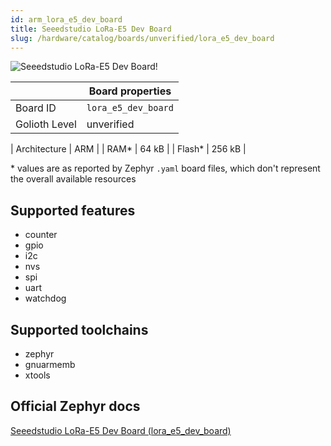 ```yaml
---
id: arm_lora_e5_dev_board
title: Seeedstudio LoRa-E5 Dev Board
slug: /hardware/catalog/boards/unverified/lora_e5_dev_board
---
```


[//]: # (This is an auto-generated file, do not edit! Changes to it will be lost upon re-generation)

![Seeedstudio LoRa-E5 Dev Board!](/img/boards/arm/lora_e5_dev_board.png "Seeedstudio LoRa-E5 Dev Board")

|                | Board properties     |
| -------------  | -------------------- |
| Board ID       | `lora_e5_dev_board` |
| Golioth Level  | unverified       |

| Architecture   | ARM |
| RAM*           | 64 kB |
| Flash*         | 256 kB |

\* values are as reported by Zephyr `.yaml` board files, which don't represent the overall available resources



## Supported features

* counter
* gpio
* i2c
* nvs
* spi
* uart
* watchdog

## Supported toolchains

* zephyr
* gnuarmemb
* xtools

## Official Zephyr docs

[Seeedstudio LoRa-E5 Dev Board (lora_e5_dev_board)](https://docs.zephyrproject.org/latest/boards/arm/lora_e5_dev_board/doc/index.html)
